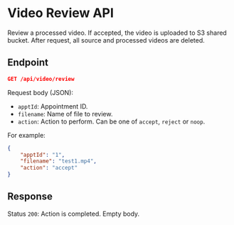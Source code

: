 # Video Review API

Review a processed video. If accepted, the video is uploaded to S3 shared bucket. After request, all source and processed videos are deleted.

## Endpoint

```json
GET /api/video/review
```

Request body (JSON):
- `apptId`: Appointment ID.
- `filename`: Name of file to review.
- `action`: Action to perform. Can be one of `accept`, `reject` or `noop`.

For example:
```json
{
    "apptId": "1",
    "filename": "test1.mp4",
    "action": "accept"
}
```

## Response

Status `200`: Action is completed. Empty body.
